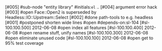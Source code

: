 [#005]       #sub-node "entity library" #initials:`el` ..
[#004]       argument error hack
[#003] #open Face::Open2 is superseded by Headless::IO::Upstream::Select
[#002]       #done path-tools to e.g. headless
[#001]       #postponed shorten wide lines #open #depends-on:sl-104
[#sl-100.100.500] 2012-06-08 #open index all features
[#sl-100.100.400] 2012-06-08 #open rename stuff, unify names
[#sl-100.100.300] 2012-06-08 #open eliminate unused code
[#sl-100.100.100] 2012-06-08 #open get to 95% test coverage
